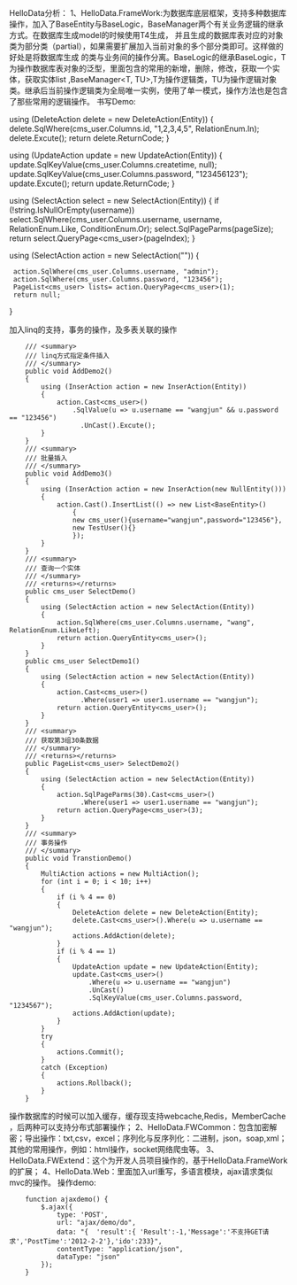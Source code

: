 HelloData分析：
1、HelloData.FrameWork:为数据库底层框架，支持多种数据库操作，加入了BaseEntity与BaseLogic，BaseManager两个有关业务逻辑的继承方式。在数据库生成model的时候使用T4生成，
并且生成的数据库表对应的对象类为部分类（partial），如果需要扩展加入当前对象的多个部分类即可。这样做的好处是将数据库生成
的类与业务间的操作分离。BaseLogic的继承BaseLogic<T>，T为操作数据库表对象的泛型，里面包含的常用的新增，删除，修改，获取一个实体，获取实体list
,BaseManager<T, TU>,T为操作逻辑类，TU为操作逻辑对象类。继承后当前操作逻辑类为全局唯一实例，使用了单一模式，操作方法也是包含了那些常用的逻辑操作。
书写Demo:


 using (DeleteAction delete = new DeleteAction(Entity))
 {
     delete.SqlWhere(cms_user.Columns.id, "1,2,3,4,5", RelationEnum.In);
     delete.Excute();
     return delete.ReturnCode;
 }
 
using (UpdateAction update = new UpdateAction(Entity))
 {
     update.SqlKeyValue(cms_user.Columns.createtime, null);
     update.SqlKeyValue(cms_user.Columns.password, "123456123");
     update.Excute();
     return update.ReturnCode;
 }
 
using (SelectAction select = new SelectAction(Entity))
 {
     if (!string.IsNullOrEmpty(username))
         select.SqlWhere(cms_user.Columns.username, username, RelationEnum.Like, ConditionEnum.Or);
     select.SqlPageParms(pageSize);
     return select.QueryPage<cms_user>(pageIndex);
 }
 
using (SelectAction action = new SelectAction(""))
 {
    
     action.SqlWhere(cms_user.Columns.username, "admin");
     action.SqlWhere(cms_user.Columns.password, "123456");
     PageList<cms_user> lists= action.QueryPage<cms_user>(1);
     return null;
 }
 
 加入linq的支持，事务的操作，及多表关联的操作
 
 
 
        /// <summary>
        /// linq方式指定条件插入
        /// </summary>
        public void AddDemo2()
        {
            using (InserAction action = new InserAction(Entity))
            {
                action.Cast<cms_user>()
                    .SqlValue(u => u.username == "wangjun" && u.password == "123456")
                      .UnCast().Excute();
            }
        }
        /// <summary>
        /// 批量插入
        /// </summary>
        public void AddDemo3()
        {
            using (InserAction action = new InserAction(new NullEntity()))
            {
                action.Cast().InsertList(() => new List<BaseEntity>()
                    {
                    new cms_user(){username="wangjun",password="123456"},
                    new TestUser(){}
                    });
            }
        }
        /// <summary>
        /// 查询一个实体
        /// </summary>
        /// <returns></returns>
        public cms_user SelectDemo()
        {
            using (SelectAction action = new SelectAction(Entity))
            {
                action.SqlWhere(cms_user.Columns.username, "wang", RelationEnum.LikeLeft);
                return action.QueryEntity<cms_user>();
            }
        }
        public cms_user SelectDemo1()
        {
            using (SelectAction action = new SelectAction(Entity))
            {
                action.Cast<cms_user>()
                      .Where(user1 => user1.username == "wangjun");
                return action.QueryEntity<cms_user>();
            }
        }
        /// <summary>
        /// 获取第3组30条数据
        /// </summary>
        /// <returns></returns>
        public PageList<cms_user> SelectDemo2()
        {
            using (SelectAction action = new SelectAction(Entity))
            {
                action.SqlPageParms(30).Cast<cms_user>()
                      .Where(user1 => user1.username == "wangjun");
                return action.QueryPage<cms_user>(3);
            }
        }
        /// <summary>
        /// 事务操作
        /// </summary>
        public void TranstionDemo()
        {
            MultiAction actions = new MultiAction();
            for (int i = 0; i < 10; i++)
            {
                if (i % 4 == 0)
                {
                    DeleteAction delete = new DeleteAction(Entity);
                    delete.Cast<cms_user>().Where(u => u.username == "wangjun");
                    actions.AddAction(delete);
                }
                if (i % 4 == 1)
                {
                    UpdateAction update = new UpdateAction(Entity);
                    update.Cast<cms_user>()
                        .Where(u => u.username == "wangjun")
                        .UnCast()
                        .SqlKeyValue(cms_user.Columns.password, "1234567");
                    actions.AddAction(update);
                }
            }
            try
            {
                actions.Commit();
            }
            catch (Exception)
            {
                actions.Rollback();
            }
        }
 
 操作数据库的时候可以加入缓存，缓存现支持webcache,Redis，MemberCache ，后两种可以支持分布式部署操作；
 2、HelloData.FWCommon：包含加密解密；导出操作：txt,csv，excel；序列化与反序列化：二进制，json，soap,xml；
 其他的常用操作，例如：html操作，socket网络爬虫等。
 3、HelloData.FWExtend：这个为开发人员项目操作的，基于HelloData.FrameWork的扩展；
 4、HelloData.Web：里面加入url重写，多语言模块，ajax请求类似mvc的操作。
 操作demo:
 
        function ajaxdemo() {
            $.ajax({
                type: 'POST',
                url: "ajax/demo/do",
                data: "{  'result':{ 'Result':-1,'Message':'不支持GET请求','PostTime':'2012-2-2'},'ido':233}",
                contentType: "application/json",
                dataType: "json"
            });
        }
